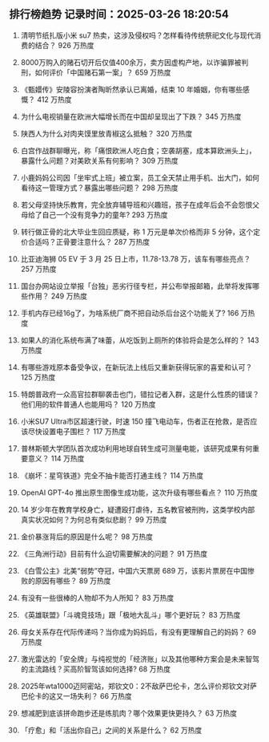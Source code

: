 
## 排行榜趋势 记录时间：2025-03-26 18:20:54
  
  1. 清明节纸扎版小米 su7 热卖，这涉及侵权吗？怎样看待传统祭祀文化与现代消费的结合？ 926 万热度
    
  2. 8000万购入的赌石切开后仅值400余万，卖方因虚构产地，以诈骗罪被判刑，如何评价「中国赌石第一案」？ 659 万热度
    
  3. 《甄嬛传》安陵容扮演者陶昕然承认已离婚，结束 10 年婚姻，你有哪些感慨？ 412 万热度
    
  4. 为什么电视销量在欧洲大幅增长而在中国却呈现出了下跌？ 345 万热度
    
  5. 陕西人为什么对肉夹馍里放青椒这么抵触？ 320 万热度
    
  6. 白宫作战群聊曝光，称「痛恨欧洲人吃白食；空袭胡塞，成本算欧洲头上」，暴露什么问题？对美欧关系有何影响？ 309 万热度
    
  7. 小鹿妈妈公司因「坐牢式上班」被立案，员工全天禁止用手机、出大门，如何看待这一管理方式？暴露出哪些问题？ 298 万热度
    
  8. 若父母坚持快乐教育，完全放弃辅导班和兴趣班，孩子在成年后会不会怨恨父母给了自己一个没有竞争力的童年? 293 万热度
    
  9. 转行做正骨的北大毕业生回应质疑，称 1 万元是单次价格而非 5 分钟，这个定价合适吗？正骨要注意什么？ 287 万热度
    
  10. 比亚迪海狮 05 EV 于 3 月 25 日上市，11.78-13.78 万，该车有哪些亮点？ 257 万热度
    
  11. 国台办网站设立举报「台独」恶劣行径专栏，并公布举报邮箱，此举将发挥哪些作用？ 249 万热度
    
  12. 手机内存已经16g了，为啥系统厂商不把自动杀后台这个功能关了? 166 万热度
    
  13. 如果人的消化系统布满了味蕾，从吃饭到上厕所的体验将会是怎么样的？ 143 万热度
    
  14. 有哪些游戏原本备受争议，在新玩法上线后又重新获得玩家的喜爱和认可？ 125 万热度
    
  15. 特朗普政府一众高官拉群聊袭击也门，错拉记者入群，这是什么性质的错误？他们用的软件普通人也能用吗？ 120 万热度
    
  16. 小米SU7 Ultra市区超速行驶，时速 150 撞飞电动车，伤者正在抢救，是否应该尽快设置电子围栏？ 117 万热度
    
  17. 普林斯顿大学团队首次成功利用地球自转生成可测量电能，该研究成果有何重要意义？ 114 万热度
    
  18. 《崩坏：星穹铁道》完全不抽卡能否打通主线？ 114 万热度
    
  19. OpenAI GPT-4o 推出原生图像生成功能，这次升级有哪些看点？ 110 万热度
    
  20. 14 岁少年在教育学校身亡，疑遭殴打虐待，五名教官被刑拘，这类学校内部真实状况如何？为何总有类似悲剧？ 99 万热度
    
  21. 金价暴涨背后的原因是什么呢？ 98 万热度
    
  22. 《三角洲行动》目前有什么迫切需要解决的问题？ 91 万热度
    
  23. 《白雪公主》北美“弱势”夺冠，中国六天票房 689 万，该影片票房在中国惨败的原因有哪些？ 89 万热度
    
  24. 有没有一些很棒的人物却不为人所知？ 83 万热度
    
  25. 《英雄联盟》「斗魂竞技场」跟「极地大乱斗」哪个更好玩？ 83 万热度
    
  26. 母女关系存在代际传递吗？当你成为妈妈后，有没有更理解自己的妈妈？ 69 万热度
    
  27. 激光雷达的「安全牌」与纯视觉的「经济账」以及其他哪种方案会是未来智驾的主流路线？买高阶智驾该如何选择? 68 万热度
    
  28. 2025年wta1000迈阿密站，郑钦文0：2不敌萨巴伦卡，怎么评价郑钦文对萨巴伦卡的这又一场失利？ 66 万热度
    
  29. 想减肥到底该拼命跑步还是练肌肉？哪个效果更快更持久？ 63 万热度
    
  30. 「疗愈」和「活出你自己」之间的关系是什么？ 62 万热度
    